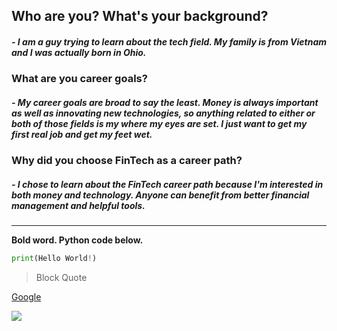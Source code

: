## Who are you? What's your background?
##### - I am a guy trying to learn about the tech field. My family is from Vietnam and I was actually born in Ohio.
### What are you career goals?
##### - My career goals are broad to say the least. Money is always important as well as innovating new technologies, so anything  related to either or both of those fields is my where my eyes are set. I just want to get my first real job and get my feet wet.
### Why did you choose FinTech as a career path?
##### - I chose to learn about the FinTech career path because I'm interested in both money and technology. Anyone can benefit from better financial management and helpful tools.
---
**Bold word. Python code below.**
```python
print(Hello World!)
```
> Block Quote

[Google](google.com)

![](https://pbs.twimg.com/profile_images/1605297940242669568/q8-vPggS_400x400.jpg)